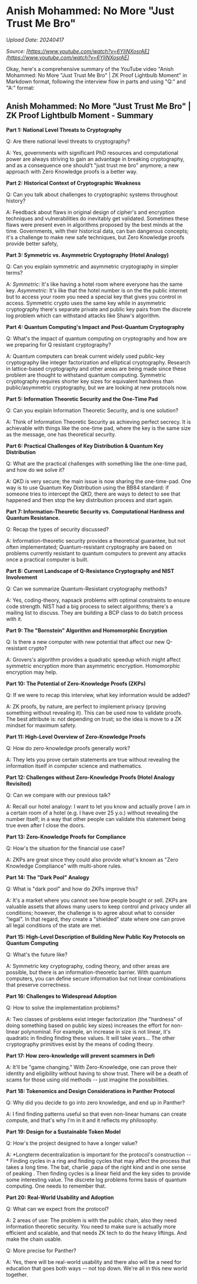 # Anish Mohammed: No More "Just Trust Me Bro"

*Upload Date: 20240417*

*Source: [https://www.youtube.com/watch?v=6YIiNXosrAE](https://www.youtube.com/watch?v=6YIiNXosrAE)*

Okay, here's a comprehensive summary of the YouTube video "Anish Mohammed: No More "Just Trust Me Bro" | ZK Proof Lightbulb Moment" in Markdown format, following the interview flow in parts and using "Q:" and "A:" format:

## Anish Mohammed: No More "Just Trust Me Bro" | ZK Proof Lightbulb Moment - Summary

**Part 1: National Level Threats to Cryptography**

Q: Are there national level threats to cryptography?

A: Yes, governments with significant PhD resources and computational power are always striving to gain an advantage in breaking cryptography, and as a consequence one should't "just trust me bro" anymore; a new approach with Zero Knowledge proofs is a better way.

**Part 2: Historical Context of Cryptographic Weakness**

Q: Can you talk about challenges to cryptographic systems throughout history?

A:  Feedback about flaws in original design of cipher's and encryption techniques and vulnerabilities do inevitably get validated. Sometimes these flaws were present even in algorithms proposed by the best minds at the time. Governments, with their historical data, can ban dangerous concepts; it's a challenge to make new safe techniques, but Zero Knowledge proofs provide better safety,

**Part 3: Symmetric vs. Asymmetric Cryptography (Hotel Analogy)**

Q: Can you explain symmetric and asymmetric cryptography in simpler terms?

A: *Symmetric:*  It's like having a hotel room where everyone has the same key. *Asymmetric:* It's like that the hotel number is on the the public internet but to access your room you need a special key that gives you control in access.
Symmetric crypto uses the same key while in asymmetric cryptography there's separate private and public key pairs from the discrete log problem which can withstand attacks like Shaw's algorithm.

**Part 4: Quantum Computing's Impact and Post-Quantum Cryptography**

Q: What's the impact of quantum computing on cryptography and how are we preparing for Q resistant cryptography?

A: Quantum computers can break current widely used public-key cryptography like integer factorization and elliptical cryptography. Research in lattice-based cryptography and other areas are being made since these problem are thought to withstand quantum computing. Symmetric cryptography requires shorter key sizes for equivalent hardness than public/asymmetric cryptography, but we are looking at new protocols now.

**Part 5: Information Theoretic Security and the One-Time Pad**

Q: Can you explain Information Theoretic Security, and is one solution?

A:  Think of Information Theoretic Security as achieving perfect secrecy.
It is achievable with things like the one-time pad, where the key is the same size as the message, one has theoretical security.

**Part 6: Practical Challenges of Key Distribution & Quantum Key Distribution**

Q: What are the practical challenges with something like the one-time pad, and how do we solve it?

A: QKD is very secure; the main issue is now sharing the one-time-pad. One way is to use Quantum Key Distribution using the BB84 standard: if someone tries to intercept the QKD, there are ways to detect to see that happened and then stop the key distribution process and start again.

**Part 7: Information-Theoretic Security vs. Computational Hardness and Quantum Resistance.**

Q: Recap the types of security discussed?

A: Information-theoretic security provides a theoretical guarantee, but not often implementated; Quantum-resistant cryptography are based on problems currently resistant to quantum computers to prevent any attacks once a practical computer is built.

**Part 8: Current Landscape of Q-Resistance Cryptography and NIST Involvement**

Q: Can we summarize Quantum-Resistant cryptography methods?

A: Yes, coding-theory, napsack problems with optimal constraints to ensure code strength. NIST had a big process to select algorithms; there's a mailing list to discuss. They are building a BCP class to do batch process with it.

**Part 9: The "Bornstein" Algorithm and Homomorphic Encryption**

Q: Is there a new computer with new potential that affect our new Q-resistant crypto?

A: Grovers's algorithm provides a quadratic speedup which might affect symmetric encryption more than asymmetric encryption. Homomorphic encryption may help. 

**Part 10:  The Potential of Zero-Knowledge Proofs (ZKPs)**

Q: If we were to recap this interview, what key information would be added?

A:  ZK proofs, by nature, are perfect to implement privacy (proving something without revealing it). This can be used now to validate proofs.
The best attribute is: not depending on trust; so the idea is move to a ZK mindset for maximum safety.

**Part 11: High-Level Overview of Zero-Knowledge Proofs**

Q: How do zero-knowledge proofs generally work?

A: They lets you prove certain statements are true without revealing the information itself in computer science and mathematics.

**Part 12: Challenges without Zero-Knowledge Proofs (Hotel Analogy Revisited)**

Q: Can we compare with our previous talk?

A: Recall our hotel analogy: I want to let you know and actually prove I am in a certain room of a hotel (e.g. I have over 25 y.o.) without revealing the number itself; in a way that other people can validate this statement being true even after I close the doors.

**Part 13: Zero-Knowledge Proofs for Compliance**

Q: How's the situation for the financial use case?

A: ZKPs are great since they could also provide what's known as "Zero Knowledge Compliance" with multi-shore rules.

**Part 14: The "Dark Pool" Analogy**

Q: What is "dark pool" and how do ZKPs improve this?

A:  It's a market where you cannot see how people bought or sell. ZKPs are valuable assets that allows many users to keep control and privacy under all conditions; however, the challenge is to agree about what to consider "legal". In that regard, they create a "shielded" state where one can prove all legal conditions of the state are met.

**Part 15: High-Level Description of Building New Public Key Protocols on Quantum Computing**

Q: What's the future like?

A:  Symmetric key cryptography, coding theory, and other areas are possible, but there is an information-theoretic barrier.
With quantum computers, you can define secure information but not linear combinations that preserve correctness.

**Part 16: Challenges to Widespread Adoption**

Q: How to solve the implementation problems?

A: Two classes of problems exist integer factorization (the "hardness" of doing something based on public key sizes) increases the effort for non-linear polynominal. For example, an increase in size is not linear, it's quadratic in finding finding these values. It will take years... The other cryptography primitives exist by the means of coding theory.

**Part 17: How zero-knowledge will prevent scammers in Defi**

A: It'll be "game changing." With Zero-Knowledge, one can prove their identity and eligibility without having to show trust. There will be a death of scams for those using old methods -- just imagine the possibilities.

**Part 18: Tokenomics and Design Considerations in Panther Protocol**

Q: Why did you decide to go into zero knowledge, and end up in Panther?

A: I find finding patterns useful so that even non-linear humans can create compute, and that's why I'm in it and it reflects my philosophy.

**Part 19: Design for a Sustainable Token Model**

Q: How's the project designed to have a longer value?

A: *Longterm decentralization is important for the protocol's construction -- * Finding cycles in a ring and finding cycles that may affect the process that takes a long time. The bat, charlie ,papa of the right kind and in one sense of peaking . Then finding cycles is a linear field and the key sides to provide some interesting value.
The discrete log problems forms basis of quantum computing. One needs to remember that. 

**Part 20: Real-World Usability and Adoption**

Q: What can we expect from the protocol?

A: 2 areas of use: The problem is with the public chain, also they need information theoretic security. You need to make sure is actually more efficient and scalable, and that needs ZK tech to do the heavy liftings.  And make the chain usable.

Q: More precise for Panther?

A: Yes, there will be real-world usability and there also will be a need for education that goes both ways -- not top down. We're all in this new world together.&#x20;